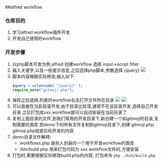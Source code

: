##alfred workflow

### 仓库目的
1. 学习alfred workflow插件开发
2. 开发自己使用的workflow


### 开发步骤
1. 以php脚本开发为例,alfred 创建workflow 选择 input->script filter
2. 输入关键字,以及一些提示信息,之后选择php脚本,参数选择 {query} ![](http://img.justwkj.com/20200622100210.png)
3. 脚本内容根据实际修改,输入如下:
    ```php
    $query = urlencode( "{query}" );
    require_once("gitmoji.php");
    ```
4. 保存之后选择,列表的workflow右击打开文件所在目录 ![](http://img.justwkj.com/20200622100602.png) ![](http://img.justwkj.com/20200622100646.png)
5. 可以直接在当前目录开发,由于目录比较深,通常不在该目录开发.选择自己开发目录
  之后打包成xxx.workflow就可以自动安装在当前目录了
6. 复制上面目录的文件,到我们常用的开发目录下,新创建一个如gitmoji的目录,复制需要的类库
   把demo下的所有文件复制到gitmoji目录下,创建 gitmoji.php. gitmoji.php就是实际开发的内容
7. demo目录文件解释:  
    - workflows.php 是别人封装的一个用于开发workflow的类库
    - /bin/build.php 用来打包代码为 xxx.workflow文件的,方便安装
8. 打包时,需要根据实际修改build.php的内容, 打包命令 `php ./bin/build.php`